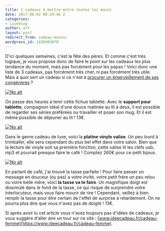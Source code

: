 ```yaml
---
title: 3 cadeaux à mettre entre toutes les mains
date: 2017-06-02 08:29:46 Z
categories:
- Liveblog
author: art
layout: post
redirect_from: cadeau-mains/
wordpress_id: 1438493870
---
```


D'ici quelques semaines, c'est la fête des pères. Et comme c'est très logique, je vous propose donc de faire le point sur les cadeaux les plus   tendance du moment, mais pas forcément pour les papas ! Voici donc une liste de 3 cadeaux, pas forcément très cher, ni pas forcément très utile. Mais à quoi sert un cadeau si ce n'est à [procurer un émerveillement de ses congénères](https://irz.fr/meilleur-cadeau) ?

<a href="https://irz.fr/recherche?q=support-tablette-ibed"><img alt="No alt" data-src="https://static.irz.fr/2017/06/support-tablette-ibed.jpg" src="https://static.irz.fr/thumb.php?size=<100&crop=0&src=https://static.irz.fr/2017/06/support-tablette-ibed.jpg" /></a>

On passe des heures à tenir cette fichue tablette. Avec le **support pour tablette**, compagnon idéal d'une douce matinée au lit à deux, il est possible de regarder ses séries préférées ou travailler et poser son mug. Et il est même possible de déjeuner au lit ! 13€.

<a href="https://irz.fr/recherche?q=platine-vinyle-rouge"><img alt="No alt" data-src="https://static.irz.fr/2017/06/platine-vinyle-rouge.jpeg" src="https://static.irz.fr/thumb.php?size=<100&crop=0&src=https://static.irz.fr/2017/06/platine-vinyle-rouge.jpeg" /></a>

Dans le genre cadeau de luxe, voici la **platine vinyle valise**. Un peu lourd à trimballer, elle sera cependant du plus bel effet dans votre salon. Bien que la lecture de vinyle soit sa première fonction, cette valise lit les clefs usb, mp3 et pourrait presque faire le café ! Comptez 260€ pour ce petit bijoux.

<a href="https://irz.fr/recherche?q=tasse-va-te-faire-ideecadeau-fr_4333-2ff85743"><img alt="No alt" data-src="https://static.irz.fr/2017/06/tasse-va-te-faire-ideecadeau-fr_4333-2ff85743.jpg" src="https://static.irz.fr/thumb.php?size=<100&crop=0&src=https://static.irz.fr/2017/06/tasse-va-te-faire-ideecadeau-fr_4333-2ff85743.jpg" /></a>

En parlant de café, j'ai trouvé la tasse parfaite ! Pour faire passer un message en douceur (ou pas) a votre invité, votre petit frère un peu relou ou votre belle mère, voici **la tasse va te faire**. Un magnifique doigt est dissimulé dans le fond de la tasse, ce qui risque de surprendre votre interlocuteur, mais vous faire mourir de rire ! Cependant, veillez à bien remplir la tasse pour être certain de l'effet de surprise à retardement. On ne pourra plus dire que vous n'avez pas de doigté ! 13€.

Si après avoir lu cet article vous n'avez toujours pas d'idées de cadeaux, je vous suggère d'aller aire un tour sur ce site : [www.ideecadeau.fr/cadeau-femme](https://www.ideecadeau.fr/cadeau-femme).
